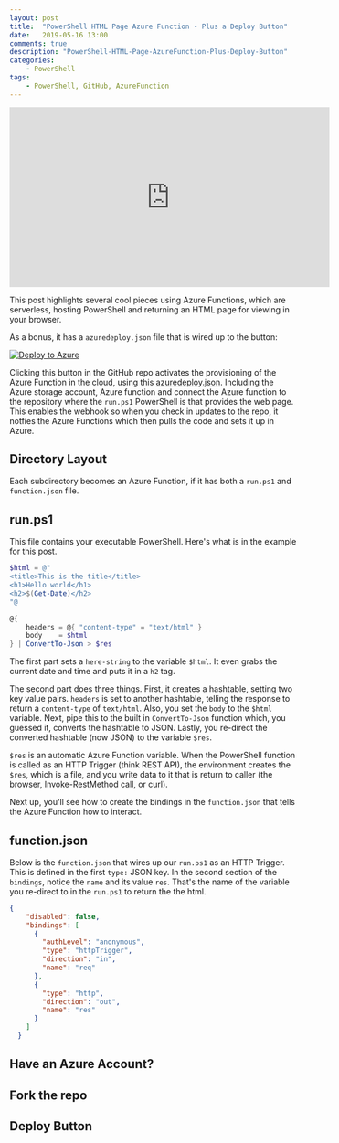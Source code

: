 ```yaml
---
layout: post
title:  "PowerShell HTML Page Azure Function - Plus a Deploy Button"
date:   2019-05-16 13:00
comments: true
description: "PowerShell-HTML-Page-AzureFunction-Plus-Deploy-Button"
categories:
    - PowerShell
tags:
    - PowerShell, GitHub, AzureFunction
---
```


<!-- [wtf](https://youtu.be/8ANP-CSskpY)
src="https://www.youtube.com/embed/IsXEVQRaTX8" -->

<!-- <iframe width="100%" height="500px" src="https://www.youtube.com/embed/8ANP-CSskpY" frameborder="0" allowfullscreen></iframe> -->

<!-- <iframe width="100%" height="500px" src="https://www.youtube.com/embed/cMIArHKqwQo" frameborder="0" allowfullscreen></iframe> -->

<iframe width="560" height="315" src="https://www.youtube.com/embed/aDqqm_gTPjc" frameborder="0" allow="accelerometer; autoplay; encrypted-media; gyroscope; picture-in-picture" allowfullscreen></iframe>

This post highlights several cool pieces using Azure Functions, which are serverless, hosting PowerShell and returning an HTML page for viewing in your browser.

As a bonus, it has a `azuredeploy.json` file that is wired up to the button:

[![Deploy to Azure](http://azuredeploy.net/deploybutton.svg)]()

Clicking this button in the GitHub repo activates the provisioning of the Azure Function in the cloud, using this [azuredeploy.json](https://github.com/dfinke/HtmlPageFromPowerShellAzureFunction/blob/master/azuredeploy.json). Including the Azure storage account, Azure function and connect the Azure function to the repository where the `run.ps1` PowerShell is that provides the web page. This enables the webhook so when you check in updates to the repo, it notfies the Azure Functions which then pulls the code and sets it up in Azure.

## Directory Layout
Each subdirectory becomes an Azure Function, if it has both a `run.ps1` and `function.json` file.

## run.ps1
This file contains your executable PowerShell. Here's what is in the example for this post.

```powershell
$html = @"
<title>This is the title</title>
<h1>Hello world</h1>
<h2>$(Get-Date)</h2>
"@

@{
    headers = @{ "content-type" = "text/html" }
    body    = $html
} | ConvertTo-Json > $res
```

The first part sets a `here-string` to the variable `$html`. It even grabs the current date and time and puts it in a `h2` tag.

The second part does three things. First, it creates a hashtable, setting two key value pairs. `headers` is set to another hashtable, telling the response to return a `content-type` of `text/html`. Also, you set the `body` to the `$html` variable. Next, pipe this to the built in `ConvertTo-Json` function which, you guessed it, converts the hashtable to JSON. Lastly, you re-direct the converted hashtable (now JSON) to the variable `$res`.

`$res` is an automatic Azure Function variable. When the PowerShell function is called as an HTTP Trigger (think REST API), the environment creates the `$res`, which is a file, and you write data to it that is return to caller (the browser, Invoke-RestMethod call, or curl).

Next up, you'll see how to create the bindings in the `function.json` that tells the Azure Function how to interact.

## function.json

Below is the `function.json` that wires up our `run.ps1` as an HTTP Trigger. This is defined in the first `type:` JSON key. In the second section of the `bindings`, notice the `name` and its value `res`. That's the name of the variable you re-direct to in the `run.ps1` to return the the html.

```json
{
    "disabled": false,
    "bindings": [
      {
        "authLevel": "anonymous",
        "type": "httpTrigger",
        "direction": "in",
        "name": "req"
      },
      {
        "type": "http",
        "direction": "out",
        "name": "res"
      }
    ]
  }
```

## Have an Azure Account?

## Fork the repo

## Deploy Button